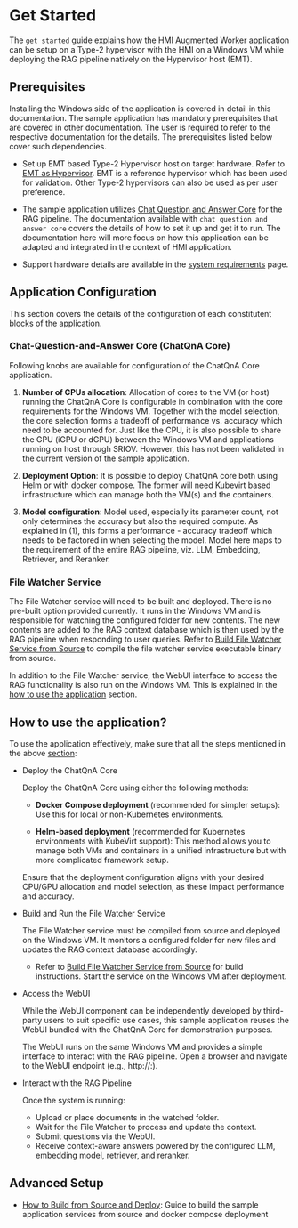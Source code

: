 # Get Started

The `get started` guide explains how the HMI Augmented Worker application can be setup on a Type-2 hypervisor with the HMI on a Windows VM while deploying the RAG pipeline natively on the Hypervisor host (EMT).

## Prerequisites

Installing the Windows side of the application is covered in detail in this documentation. The sample application has mandatory prerequisites that are covered in other documentation. The user is required to refer to the respective documentation for the details. The prerequisites listed below cover such dependencies.

- Set up EMT based Type-2 Hypervisor host on target hardware. Refer to [EMT as Hypervisor](). EMT is a reference hypervisor which has been used for validation. Other Type-2 hypervisors can also be used as per user preference.

- The sample application utilizes [Chat Question and Answer Core](https://github.com/open-edge-platform/edge-ai-libraries/tree/main/sample-applications/chat-question-and-answer-core) for the RAG pipeline. The documentation available with `chat question and answer core` covers the details of how to set it up and get it to run. The documentation here will more focus on how this application can be adapted and integrated in the context of HMI application.

- Support hardware details are available in the [system requirements](./system-requirements.md) page.

## Application Configuration

This section covers the details of the configuration of each constitutent blocks of the application.

### Chat-Question-and-Answer Core (ChatQnA Core)

Following knobs are available for configuration of the ChatQnA Core application.

1. **Number of CPUs allocation**: Allocation of cores to the VM (or host) running the ChatQnA Core is configurable in combination with the core requirements for the Windows VM. Together with the model selection, the core selection forms a tradeoff of performance vs. accuracy which need to be accounted for. Just like the CPU, it is also possible to share the GPU (iGPU or dGPU) between the Windows VM and applications running on host through SRIOV. However, this has not been validated in the current version of the sample application.

2. **Deployment Option**: It is possible to deploy ChatQnA core both using Helm or with docker compose. The former will need Kubevirt based infrastructure which can manage both the VM(s) and the containers.

3. **Model configuration**: Model used, especially its parameter count, not only determines the accuracy but also the required compute. As explained in (1), this forms a performance - accuracy tradeoff which needs to be factored in when selecting the model. Model here maps to the requirement of the entire RAG pipeline, viz. LLM, Embedding, Retriever, and Reranker.

### File Watcher Service

The File Watcher service will need to be built and deployed. There is no pre-built option provided currently. It runs in the Windows VM and is responsible for watching the configured folder for new contents. The new contents are added to the RAG context database which is then used by the RAG pipeline when responding to user queries. Refer to [Build File Watcher Service from Source](./how-to-build-from-source.md#build-file-watcher-service-from-source) to compile the file watcher service executable binary from source.

In addition to the File Watcher service, the WebUI interface to access the RAG functionality is also run on the Windows VM. This is explained in the [how to use the application](#how-to-use-the-application) section.

## How to use the application?

To use the application effectively, make sure that all the steps mentioned in the above [section](#application-configuration):

- Deploy the ChatQnA Core

  Deploy the ChatQnA Core using either the following methods:

  - **Docker Compose deployment** (recommended for simpler setups): Use this for local or non-Kubernetes environments.

  - **Helm-based deployment** (recommended for Kubernetes environments with KubeVirt support): This method allows you to manage both VMs and containers in a unified infrastructure but with more complicated framework setup.

  Ensure that the deployment configuration aligns with your desired CPU/GPU allocation and model selection, as these impact performance and accuracy.

- Build and Run the File Watcher Service

  The File Watcher service must be compiled from source and deployed on the Windows VM. It monitors a configured folder for new files and updates the RAG context database accordingly.

  - Refer to [Build File Watcher Service from Source](./how-to-build-from-source.md) for build instructions. Start the service on the Windows VM after deployment.

- Access the WebUI

  While the WebUI component can be independently developed by third-party users to suit specific use cases, this sample application reuses the WebUI bundled with the ChatQnA Core for demonstration purposes.

  The WebUI runs on the same Windows VM and provides a simple interface to interact with the RAG pipeline.
  Open a browser and navigate to the WebUI endpoint (e.g., http://<vm-ip>:<port>).

- Interact with the RAG Pipeline

  Once the system is running:

  - Upload or place documents in the watched folder.
  - Wait for the File Watcher to process and update the context.
  - Submit questions via the WebUI.
  - Receive context-aware answers powered by the configured LLM, embedding model, retriever, and reranker.

## Advanced Setup

- [How to Build from Source and Deploy](./how-to-build-from-source.md): Guide to build the sample application services from source and docker compose deployment